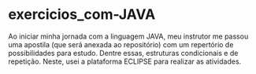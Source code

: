 # exercicios_com-JAVA
Ao iniciar minha jornada com a linguagem JAVA, meu instrutor me passou uma apostila (que será anexada ao repositório) com um repertório de possibilidades para estudo. Dentre essas, estruturas condicionais e de repetição. Neste, usei a plataforma ECLIPSE para realizar as atividades.
